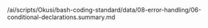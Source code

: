 /ai/scripts/Okusi/bash-coding-standard/data/08-error-handling/06-conditional-declarations.summary.md